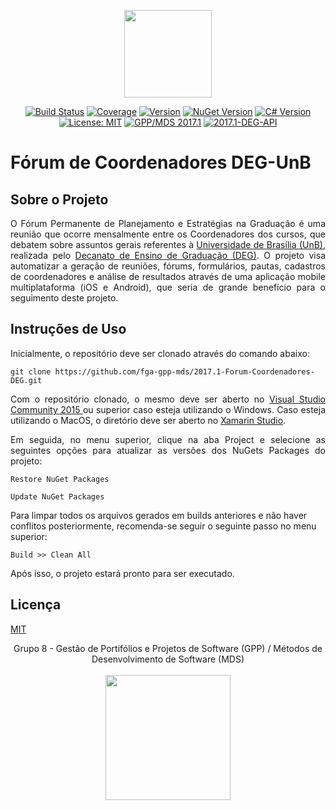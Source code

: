 <p align="center"><a href="http://www.deg.unb.br" target="_blank"><img width="140"src="https://camo.githubusercontent.com/a01e3716c634e6fc1c2b5008422db2079eeee10c/687474703a2f2f692e696d6775722e636f6d2f66476d536e31352e706e67"></a></p>

<p align="center">
  <a href="https://ci.appveyor.com/project/DaniloBarros/2017-1-forum-coordenadores-deg"><img src="https://ci.appveyor.com/api/projects/status/pti794jc2425uq2g?svg=true" alt="Build Status"></a>  
  <a href="https://drive.google.com/file/d/0B1YdRF8r-xuQNVpEdWNOY1V6eGs/view?usp=sharing"><img src="https://img.shields.io/badge/coverage-91%25-brightgreen.svg" alt="Coverage"></a>  
  <a href="#"><img src="https://badge.fury.io/gh/fga-gpp-mds%2F2017.1-Forum-Coordenadores-DEG.svg" alt="Version"></a>
  <a href="https://docs.microsoft.com/en-us/nuget/release-notes/nuget-4.0-rc"><img src="https://img.shields.io/badge/nuget-v4.0%20RC-blue.svg" alt="NuGet Version"></a>
  <a href=""><img src="https://img.shields.io/badge/c%23-v6.0-blue.svg" alt="C# Version"></a>
  <a href="https://opensource.org/licenses/MIT"><img src="https://img.shields.io/badge/license-MIT%20License-blue.svg" alt="License: MIT"></a>
  <a href="https://github.com/fga-gpp-mds"><img src="https://img.shields.io/badge/gpp--mds-2017.1-orange.svg" alt="GPP/MDS 2017.1"></a>
  <a href="https://github.com/fga-gpp-mds/2017.1-DEG-API"><img src="https://img.shields.io/badge/REST_API-deg--api-orange.svg" alt="2017.1-DEG-API"></a>
</p>

# Fórum de Coordenadores DEG-UnB

## Sobre o Projeto

<p align="justify">O Fórum Permanente de Planejamento e Estratégias na Graduação é uma reunião que ocorre mensalmente entre os Coordenadores dos cursos, que debatem sobre assuntos gerais referentes à <a href="http://www.unb.br">Universidade de Brasília (UnB)</a>, realizada pelo <a href="http://unb2.unb.br/administracao/decanatos/deg/">Decanato de Ensino de Graduação (DEG)</a>. O projeto visa automatizar a geração de reuniões, fórums, formulários, pautas, cadastros de coordenadores e análise de resultados através de uma aplicação mobile multiplataforma (iOS e Android), que seria de grande benefício para o seguimento deste projeto.</p>

## Instruções de Uso

<p align="justify">Inicialmente, o repositório deve ser clonado através do comando abaixo:</p>

```
git clone https://github.com/fga-gpp-mds/2017.1-Forum-Coordenadores-DEG.git
```

<p align="justify">Com o repositório clonado, o mesmo deve ser aberto no <a href="https://www.visualstudio.com/downloads/">Visual Studio Community 2015 </a>ou superior caso esteja utilizando o Windows. Caso esteja utilizando o MacOS, o diretório deve ser aberto no <a href="https://www.visualstudio.com/downloads/">Xamarin Studio</a>. </p>

<p align="justify">Em seguida, no menu superior, clique na aba Project e selecione as seguintes opções para atualizar as versões dos NuGets Packages do projeto:</p>

```
Restore NuGet Packages

Update NuGet Packages
```

Para limpar todos os arquivos gerados em builds anteriores e não haver conflitos posteriormente, recomenda-se seguir o seguinte passo no menu superior:
```
Build >> Clean All
```

Após isso, o projeto estará pronto para ser executado.

## Licença

[MIT](https://opensource.org/licenses/MIT)


<p align="center">Grupo 8 - Gestão de Portifólios e Projetos de Software (GPP) / Métodos de Desenvolvimento de Software (MDS)<br /><br />
<a href="https://fga.unb.br" target="_blank"><img width="200"src="https://4.bp.blogspot.com/-0aa6fAFnSnA/VzICtBQgciI/AAAAAAAARn4/SxVsQPFNeE0fxkCPVgMWbhd5qIEAYCMbwCLcB/s1600/unb-gama.png"></a>
</p>
